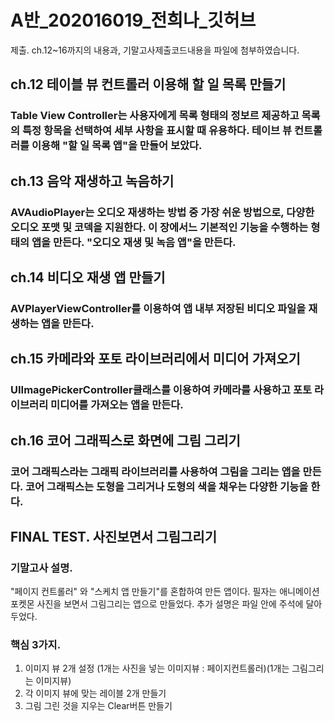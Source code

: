 # A반_202016019_전희나_깃허브
제출. ch.12~16까지의 내용과, 기말고사제출코드내용을 파일에 첨부하였습니다. 

## ch.12 테이블 뷰 컨트롤러 이용해 할 일 목록 만들기
### Table View Controller는 사용자에게 목록 형태의 정보르 제공하고 목록의 특정 항목을 선택하여 세부 사항을 표시할 때 유용하다. 테이브 뷰 컨트롤러를 이용해 "할 일 목록 앱"을 만들어 보았다.

## ch.13 음악 재생하고 녹음하기
### AVAudioPlayer는 오디오 재생하는 방법 중 가장 쉬운 방법으로, 다양한 오디오 포맷 및 코덱을 지원한다. 이 장에서느 기본적인 기능을 수행하는 형태의 앱을 만든다. "오디오 재생 및 녹음 앱"을 만든다.

## ch.14 비디오 재생 앱 만들기
### AVPlayerViewController를 이용하여 앱 내부 저장된 비디오 파일을 재생하는 앱을 만든다. 

## ch.15 카메라와 포토 라이브러리에서 미디어 가져오기
### UIImagePickerController클래스를 이용하여 카메라를 사용하고 포토 라이브러리 미디어를 가져오는 앱을 만든다. 

## ch.16 코어 그래픽스로 화면에 그림 그리기 
### 코어 그래픽스라는 그래픽 라이브러리를 사용하여 그림을 그리는 앱을 만든다. 코어 그래픽스는 도형을 그리거나 도형의 색을 채우는 다양한 기능을 한다.

## FINAL TEST. 사진보면서 그림그리기

### 기말고사 설명.
"페이지 컨트롤러" 와 "스케치 앱 만들기"를 혼합하여 만든 앱이다.
필자는 애니메이션 포켓몬 사진을 보면서 그림그리는 앱으로 만들었다. 추가 설명은 파일 안에 주석에 달아두었다.

### 핵심 3가지.
1. 이미지 뷰 2개 설정 (1개는 사진을 넣는 이미지뷰 : 페이지컨트롤러)(1개는 그림그리는 이미지뷰)
2. 각 이미지 뷰에 맞는 레이블 2개 만들기
3. 그림 그린 것을 지우는 Clear버튼 만들기
